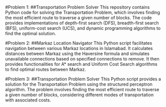 #Problem 1:
##Transportation Problem Solver
This repository contains Python code for solving the Transportation Problem, which involves finding the most efficient route to traverse a given number of blocks. The code provides implementations of depth-first search (DFS), breadth-first search (BFS), uniform-cost search (UCS), and dynamic programming algorithms to find the optimal solution.


#Problem 2:
##Markaz Location Navigator
This Python script facilitates navigation between various Markaz locations in Islamabad. It calculates distances between Markaz using the Haversine formula and simulates unavailable connections based on specified connections to remove. It then provides functionalities for A* search and Uniform Cost Search algorithms to find optimal routes between Markaz.


#Problem 3:
##Transportation Problem Solver
This Python script provides a solution for the Transportation Problem using the structured perceptron algorithm. The problem involves finding the most efficient route to traverse a given number of blocks, considering different modes of transportation with associated costs.
